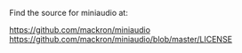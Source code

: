 Find the source for miniaudio at:

https://github.com/mackron/miniaudio
https://github.com/mackron/miniaudio/blob/master/LICENSE
